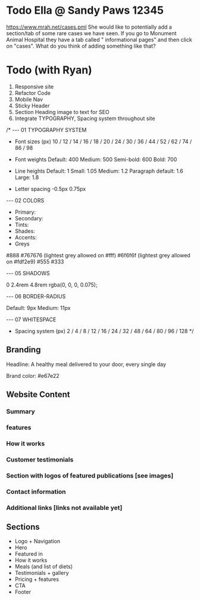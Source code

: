 # Todo Ella @ Sandy Paws 12345

https://www.mrah.net/cases.pml
She would like to potentially add a section/tab of some rare cases we have seen. If you go to Monument Animal Hospital they have a tab called " informational pages" and then click on "cases". What do you think of adding something like that?

# Todo (with Ryan)

1. Responsive site
2. Refactor Code
3. Mobile Nav
4. Sticky Header
5. Section Heading image to text for SEO
6. Integrate TYPOGRAPHY, Spacing system throughout site

/\*
--- 01 TYPOGRAPHY SYSTEM

- Font sizes (px)
  10 / 12 / 14 / 16 / 18 / 20 / 24 / 30 / 36 / 44 / 52 / 62 / 74 / 86 / 98

- Font weights
  Default: 400
  Medium: 500
  Semi-bold: 600
  Bold: 700

- Line heights
  Default: 1
  Small: 1.05
  Medium: 1.2
  Paragraph default: 1.6
  Large: 1.8

- Letter spacing
  -0.5px
  0.75px

--- 02 COLORS

- Primary:
- Secondary:
- Tints:
- Shades:
- Accents:
- Greys

#888
#767676 (lightest grey allowed on #fff)
#6f6f6f (lightest grey allowed on #fdf2e9)
#555
#333

--- 05 SHADOWS

0 2.4rem 4.8rem rgba(0, 0, 0, 0.075);

--- 06 BORDER-RADIUS

Default: 9px
Medium: 11px

--- 07 WHITESPACE

- Spacing system (px)
  2 / 4 / 8 / 12 / 16 / 24 / 32 / 48 / 64 / 80 / 96 / 128
  \*/

## Branding

Headline: A healthy meal delivered to your door, every single day

Brand color: #e67e22

## Website Content

### Summary

### features

### How it works

### Customer testimonials

### Section with logos of featured publications [see images]

### Contact information

### Additional links [links not available yet]

## Sections

- Logo + Navigation
- Hero
- Featured in
- How it works
- Meals (and list of diets)
- Testimonials + gallery
- Pricing + features
- CTA
- Footer
